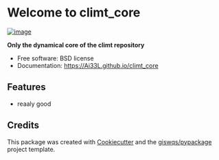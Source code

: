 # Welcome to climt_core


[![image](https://img.shields.io/pypi/v/climt_core.svg)](https://pypi.python.org/pypi/climt_core)


**Only the dynamical core of the climt repository**


-   Free software: BSD license
-   Documentation: <https://Ai33L.github.io/climt_core>
    

## Features

-   reaaly good

## Credits

This package was created with [Cookiecutter](https://github.com/cookiecutter/cookiecutter) and the [giswqs/pypackage](https://github.com/giswqs/pypackage) project template.

